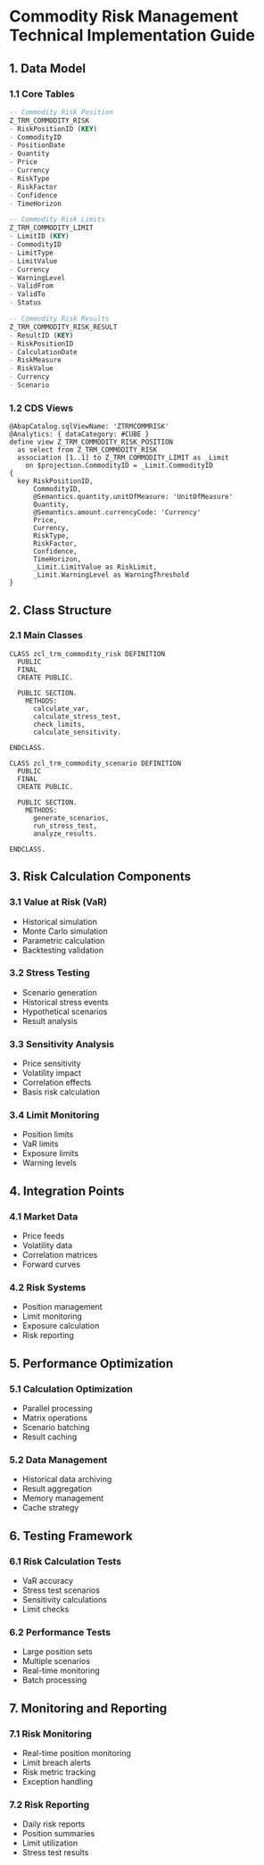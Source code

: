 # Commodity Risk Management Technical Implementation Guide

## 1. Data Model

### 1.1 Core Tables
```sql
-- Commodity Risk Position
Z_TRM_COMMODITY_RISK
- RiskPositionID (KEY)
- CommodityID
- PositionDate
- Quantity
- Price
- Currency
- RiskType
- RiskFactor
- Confidence
- TimeHorizon

-- Commodity Risk Limits
Z_TRM_COMMODITY_LIMIT
- LimitID (KEY)
- CommodityID
- LimitType
- LimitValue
- Currency
- WarningLevel
- ValidFrom
- ValidTo
- Status

-- Commodity Risk Results
Z_TRM_COMMODITY_RISK_RESULT
- ResultID (KEY)
- RiskPositionID
- CalculationDate
- RiskMeasure
- RiskValue
- Currency
- Scenario
```

### 1.2 CDS Views
```abap
@AbapCatalog.sqlViewName: 'ZTRMCOMMRISK'
@Analytics: { dataCategory: #CUBE }
define view Z_TRM_COMMODITY_RISK_POSITION
  as select from Z_TRM_COMMODITY_RISK
  association [1..1] to Z_TRM_COMMODITY_LIMIT as _Limit
    on $projection.CommodityID = _Limit.CommodityID
{
  key RiskPositionID,
      CommodityID,
      @Semantics.quantity.unitOfMeasure: 'UnitOfMeasure'
      Quantity,
      @Semantics.amount.currencyCode: 'Currency'
      Price,
      Currency,
      RiskType,
      RiskFactor,
      Confidence,
      TimeHorizon,
      _Limit.LimitValue as RiskLimit,
      _Limit.WarningLevel as WarningThreshold
}
```

## 2. Class Structure

### 2.1 Main Classes
```abap
CLASS zcl_trm_commodity_risk DEFINITION
  PUBLIC
  FINAL
  CREATE PUBLIC.

  PUBLIC SECTION.
    METHODS:
      calculate_var,
      calculate_stress_test,
      check_limits,
      calculate_sensitivity.

ENDCLASS.

CLASS zcl_trm_commodity_scenario DEFINITION
  PUBLIC
  FINAL
  CREATE PUBLIC.

  PUBLIC SECTION.
    METHODS:
      generate_scenarios,
      run_stress_test,
      analyze_results.

ENDCLASS.
```

## 3. Risk Calculation Components

### 3.1 Value at Risk (VaR)
- Historical simulation
- Monte Carlo simulation
- Parametric calculation
- Backtesting validation

### 3.2 Stress Testing
- Scenario generation
- Historical stress events
- Hypothetical scenarios
- Result analysis

### 3.3 Sensitivity Analysis
- Price sensitivity
- Volatility impact
- Correlation effects
- Basis risk calculation

### 3.4 Limit Monitoring
- Position limits
- VaR limits
- Exposure limits
- Warning levels

## 4. Integration Points

### 4.1 Market Data
- Price feeds
- Volatility data
- Correlation matrices
- Forward curves

### 4.2 Risk Systems
- Position management
- Limit monitoring
- Exposure calculation
- Risk reporting

## 5. Performance Optimization

### 5.1 Calculation Optimization
- Parallel processing
- Matrix operations
- Scenario batching
- Result caching

### 5.2 Data Management
- Historical data archiving
- Result aggregation
- Memory management
- Cache strategy

## 6. Testing Framework

### 6.1 Risk Calculation Tests
- VaR accuracy
- Stress test scenarios
- Sensitivity calculations
- Limit checks

### 6.2 Performance Tests
- Large position sets
- Multiple scenarios
- Real-time monitoring
- Batch processing

## 7. Monitoring and Reporting

### 7.1 Risk Monitoring
- Real-time position monitoring
- Limit breach alerts
- Risk metric tracking
- Exception handling

### 7.2 Risk Reporting
- Daily risk reports
- Position summaries
- Limit utilization
- Stress test results